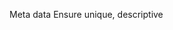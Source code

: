 Meta data
Ensure unique, descriptive <title> (~50–60 chars) and <meta name="description"> (~150–160 chars) on every page to improve relevance and click-through.

Include <meta name="robots" content="index,follow"> on public pages and avoid accidental noindex on production builds.

Use Next.js App Router metadata APIs or head to centralize titles, descriptions, and alternates for consistency.

Open Graph
Add Open Graph tags (og:title, og:description, og:image, og:url, og:type) and Twitter Card (summary_large_image) for rich shares and brand control.

Validate OG images and tags with Vercel’s Open Graph inspector to ensure correct rendering across networks.

Consider dynamic OG generation (e.g., /api/og) for programmatic images that include page-specific content.

Robots and sitemap
Serve a robots.txt at the root to declare crawl rules and point to the sitemap for better discovery.

Provide a sitemap.xml that lists canonical URLs and updates automatically via Next.js sitemap.(js|ts) convention. 

If robots.txt changes don’t reflect immediately, account for CDN caching behavior and purge when needed.

Canonicalization
Add a page-level <link rel="canonical"> to the preferred URL to prevent duplication and consolidate signals.

If a custom domain is (or will be) used in addition to the vercel.app hostname, enforce one public-facing host and set canonicals to that host.

Avoid indexing preview deployments and secondary domains to prevent duplicate-content issues.

Structured data
Add JSON-LD for Organization, Website, BreadcrumbList, Article/BlogPosting, Product, etc., to qualify for rich results and better SERP context.

Keep schema consistent with on-page content and validate with Rich Results Test before deployment.

Generate schema from page data during build/server rendering to keep it fresh and complete.

Core Web Vitals
Optimize LCP by prioritizing hero image, using next/image with appropriate sizing, and preloading critical assets.

Reduce CLS by reserving space for media/fonts and loading fonts with minimal layout shift strategies.

Improve responsiveness (INP) via code-splitting, reducing JS, and deferring non-critical work to keep interactions snappy.

Content architecture
Use a single, descriptive H1 per page with logical H2/H3 hierarchy to clarify topical structure.

Ensure internal links use descriptive anchors and connect related pages to help crawlers and users navigate.

Create indexable content hubs (e.g., services, features, blog) with clear taxonomies and pagination where applicable.

Social image
Provide a high-resolution default OG image and per-page overrides for key landing pages and articles.

Prefer 1200×630 (or similar) with good contrast, clear branding, and key value props.

Programmatically set social images in metadata to match the page title/summary for better share performance.

Redirects
Set 301 redirects to consolidate http→https and any non-preferred host to the canonical host.

Remove or noindex test/preview paths to avoid duplicate indexation or thin content exposure.

Keep a custom 404 page that returns 404 status and provides helpful navigation to reduce pogo-sticking.

Analytics
Enable lightweight analytics to monitor traffic, crawl, and content performance while preserving Core Web Vitals.

Track conversions and key events to inform content and UX improvements tied to business outcomes.

Use insights to prioritize content updates and technical fixes that improve engagement and rankings.

Next.js essentials
Put robots.txt in public/ or generate via app/robots.ts to keep crawl rules version-controlled and explicit.

Generate sitemap via app/sitemap.(js|ts) for all important routes with accurate lastModified and priorities. 

Centralize site metadata and alternates in layout metadata to avoid drift across pages and deployments.

Vercel specifics
Prevent duplicate content between the vercel.app subdomain and a custom domain by enforcing one indexable host and setting proper canonicals.

Keep preview deployments noindex, and ensure production is indexable with correct headers and meta robots.

Use Vercel OG inspector and platform guidance to validate metadata and social previews before going live.

Actionable snippets
Robots: Use a static public/robots.txt or app/robots.ts to declare crawl rules and link to sitemap.

Sitemap: Implement app/sitemap.(js|ts) to emit a current sitemap during build with correct URLs. 

Metadata: Configure titles/descriptions/OG in a single place via Next.js App Router’s metadata patterns for consistency across pages.

What to verify now
Presence and correctness of title/description, OG/Twitter, and canonical tags on the homepage and key pages.

robots.txt is reachable, sensible, and references sitemap.xml; sitemap.xml lists all important URLs with correct canonical host.

Core Web Vitals budgets in place and measured after deployment, with images/fonts optimized via Next.js features.

